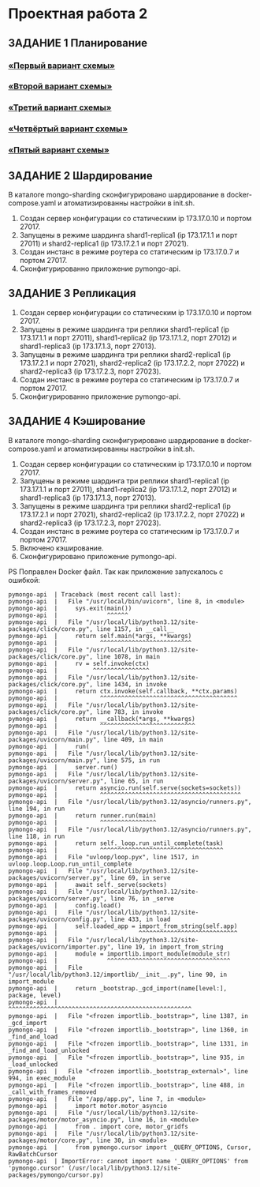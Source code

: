 # Проектная работа 2
## ЗАДАНИЕ 1 Планирование
### [«Первый вариант схемы»](./task1-planning-step1.drawio.pdf)
### [«Второй вариант схемы»](./task1-planning-step2.drawio.pdf)
### [«Третий вариант схемы»](./task1-planning-step3.drawio.pdf)
### [«Четвёртый вариант схемы»](./task1-planning-step4.drawio.pdf)
### [«Пятый вариант схемы»](./task1-planning-step5.drawio.pdf)

## ЗАДАНИЕ 2 Шардирование
В каталоге mongo-sharding сконфигурировано шардирование в docker-compose.yaml
и атоматизированны настройки в init.sh.
1. Создан сервер конфигурации со статическим ip 173.17.0.10 и портом 27017.
2. Запущены в режиме шардинга shard1-replica1 (ip 173.17.1.1 и порт 27011) и shard2-replica1 (ip 173.17.2.1 и порт 27021).
3. Создан инстанс в режиме роутера со статическим ip 173.17.0.7 и портом 27017.
4. Сконфигурированно приложение pymongo-api.

## ЗАДАНИЕ 3 Репликация
1. Создан сервер конфигурации со статическим ip 173.17.0.10 и портом 27017.
2. Запущены в режиме шардинга три реплики shard1-replica1 (ip 173.17.1.1 и порт 27011), shard1-replica2 (ip 173.17.1.2, порт 27012) и shard1-replica3 (ip 173.17.1.3, порт 27013).
3. Запущены в режиме шардинга три реплики shard2-replica1 (ip 173.17.2.1 и порт 27021), shard2-replica2 (ip 173.17.2.2, порт 27022) и shard2-replica3 (ip 173.17.2.3, порт 27023).
4. Создан инстанс в режиме роутера со статическим ip 173.17.0.7 и портом 27017.
5. Сконфигурированно приложение pymongo-api.

## ЗАДАНИЕ 4 Кэширование
В каталоге mongo-sharding сконфигурировано шардирование в docker-compose.yaml
и атоматизированны настройки в init.sh.
1. Создан сервер конфигурации со статическим ip 173.17.0.10 и портом 27017.
2. Запущены в режиме шардинга три реплики shard1-replica1 (ip 173.17.1.1 и порт 27011), shard1-replica2 (ip 173.17.1.2, порт 27012) и shard1-replica3 (ip 173.17.1.3, порт 27013).
3. Запущены в режиме шардинга три реплики shard2-replica1 (ip 173.17.2.1 и порт 27021), shard2-replica2 (ip 173.17.2.2, порт 27022) и shard2-replica3 (ip 173.17.2.3, порт 27023).
4. Создан инстанс в режиме роутера со статическим ip 173.17.0.7 и портом 27017.
5. Включено кэширование.
6. Сконфигурировано приложение pymongo-api.


PS Поправлен Docker файл. Так как приложение запускалось с ошибкой:
````
pymongo-api  | Traceback (most recent call last):
pymongo-api  |   File "/usr/local/bin/uvicorn", line 8, in <module>
pymongo-api  |     sys.exit(main())
pymongo-api  |              ^^^^^^
pymongo-api  |   File "/usr/local/lib/python3.12/site-packages/click/core.py", line 1157, in __call__
pymongo-api  |     return self.main(*args, **kwargs)
pymongo-api  |            ^^^^^^^^^^^^^^^^^^^^^^^^^^
pymongo-api  |   File "/usr/local/lib/python3.12/site-packages/click/core.py", line 1078, in main
pymongo-api  |     rv = self.invoke(ctx)
pymongo-api  |          ^^^^^^^^^^^^^^^^
pymongo-api  |   File "/usr/local/lib/python3.12/site-packages/click/core.py", line 1434, in invoke
pymongo-api  |     return ctx.invoke(self.callback, **ctx.params)
pymongo-api  |            ^^^^^^^^^^^^^^^^^^^^^^^^^^^^^^^^^^^^^^^
pymongo-api  |   File "/usr/local/lib/python3.12/site-packages/click/core.py", line 783, in invoke
pymongo-api  |     return __callback(*args, **kwargs)
pymongo-api  |            ^^^^^^^^^^^^^^^^^^^^^^^^^^^
pymongo-api  |   File "/usr/local/lib/python3.12/site-packages/uvicorn/main.py", line 409, in main
pymongo-api  |     run(
pymongo-api  |   File "/usr/local/lib/python3.12/site-packages/uvicorn/main.py", line 575, in run
pymongo-api  |     server.run()
pymongo-api  |   File "/usr/local/lib/python3.12/site-packages/uvicorn/server.py", line 65, in run
pymongo-api  |     return asyncio.run(self.serve(sockets=sockets))
pymongo-api  |            ^^^^^^^^^^^^^^^^^^^^^^^^^^^^^^^^^^^^^^^^
pymongo-api  |   File "/usr/local/lib/python3.12/asyncio/runners.py", line 194, in run
pymongo-api  |     return runner.run(main)
pymongo-api  |            ^^^^^^^^^^^^^^^^
pymongo-api  |   File "/usr/local/lib/python3.12/asyncio/runners.py", line 118, in run
pymongo-api  |     return self._loop.run_until_complete(task)
pymongo-api  |            ^^^^^^^^^^^^^^^^^^^^^^^^^^^^^^^^^^^
pymongo-api  |   File "uvloop/loop.pyx", line 1517, in uvloop.loop.Loop.run_until_complete
pymongo-api  |   File "/usr/local/lib/python3.12/site-packages/uvicorn/server.py", line 69, in serve
pymongo-api  |     await self._serve(sockets)
pymongo-api  |   File "/usr/local/lib/python3.12/site-packages/uvicorn/server.py", line 76, in _serve
pymongo-api  |     config.load()
pymongo-api  |   File "/usr/local/lib/python3.12/site-packages/uvicorn/config.py", line 433, in load
pymongo-api  |     self.loaded_app = import_from_string(self.app)
pymongo-api  |                       ^^^^^^^^^^^^^^^^^^^^^^^^^^^^
pymongo-api  |   File "/usr/local/lib/python3.12/site-packages/uvicorn/importer.py", line 19, in import_from_string
pymongo-api  |     module = importlib.import_module(module_str)
pymongo-api  |              ^^^^^^^^^^^^^^^^^^^^^^^^^^^^^^^^^^^
pymongo-api  |   File "/usr/local/lib/python3.12/importlib/__init__.py", line 90, in import_module
pymongo-api  |     return _bootstrap._gcd_import(name[level:], package, level)
pymongo-api  |            ^^^^^^^^^^^^^^^^^^^^^^^^^^^^^^^^^^^^^^^^^^^^^^^^^^^^
pymongo-api  |   File "<frozen importlib._bootstrap>", line 1387, in _gcd_import
pymongo-api  |   File "<frozen importlib._bootstrap>", line 1360, in _find_and_load
pymongo-api  |   File "<frozen importlib._bootstrap>", line 1331, in _find_and_load_unlocked
pymongo-api  |   File "<frozen importlib._bootstrap>", line 935, in _load_unlocked
pymongo-api  |   File "<frozen importlib._bootstrap_external>", line 994, in exec_module
pymongo-api  |   File "<frozen importlib._bootstrap>", line 488, in _call_with_frames_removed
pymongo-api  |   File "/app/app.py", line 7, in <module>
pymongo-api  |     import motor.motor_asyncio
pymongo-api  |   File "/usr/local/lib/python3.12/site-packages/motor/motor_asyncio.py", line 16, in <module>
pymongo-api  |     from . import core, motor_gridfs
pymongo-api  |   File "/usr/local/lib/python3.12/site-packages/motor/core.py", line 30, in <module>
pymongo-api  |     from pymongo.cursor import _QUERY_OPTIONS, Cursor, RawBatchCursor
pymongo-api  | ImportError: cannot import name '_QUERY_OPTIONS' from 'pymongo.cursor' (/usr/local/lib/python3.12/site-packages/pymongo/cursor.py)
````